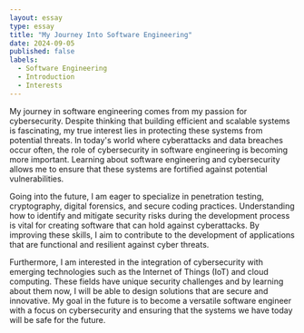 ```yaml
---
layout: essay
type: essay
title: "My Journey Into Software Engineering"
date: 2024-09-05
published: false
labels:
  - Software Engineering
  - Introduction
  - Interests
---
```

My journey in software engineering comes from my passion for cybersecurity. 
Despite thinking that building efficient and scalable systems is fascinating, my true interest lies in protecting these systems from potential threats.
In today's world where cyberattacks and data breaches occur often, the role of cybersecurity in software engineering is becoming more important.
Learning about software engineering and cybersecurity allows me to ensure that these systems are fortified against potential vulnerabilities.

Going into the future, I am eager to specialize in penetration testing, cryptography, digital forensics, and secure coding practices.
Understanding how to identify and mitigate security risks during the development process is vital for creating software that can hold against cyberattacks. 
By improving these skills, I aim to contribute to the development of applications that are functional and resilient against cyber threats.

Furthermore, I am interested in the integration of cybersecurity with emerging technologies such as the Internet of Things (IoT) and cloud computing.
These fields have unique security challenges and by learning about them now, I will be able to design solutions that are secure and innovative.
My goal in the future is to become a versatile software engineer with a focus on cybersecurity and ensuring that the systems we have today will be safe for the future.
